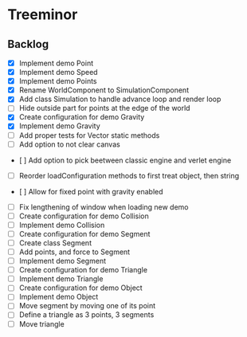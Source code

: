 # Treeminor

## Backlog

- [x] Implement demo Point
- [x] Implement demo Speed
- [x] Implement demo Points
- [x] Rename WorldComponent to SimulationComponent
- [x] Add class Simulation to handle advance loop and render loop
- [ ] Hide outside part for points at the edge of the world
- [x] Create configuration for demo Gravity
- [x] Implement demo Gravity
- [ ] Add proper tests for Vector static methods
- [ ] Add option to not clear canvas
- [ ] Add option to pick beetween classic engine and verlet engine
- [ ] Reorder loadConfiguration methods to first treat object, then string
- [ ] Allow for fixed point with gravity enabled
- [ ] Fix lengthening of window when loading new demo
- [ ] Create configuration for demo Collision
- [ ] Implement demo Collision
- [ ] Create configuration for demo Segment
- [ ] Create class Segment
- [ ] Add points, and force to Segment
- [ ] Implement demo Segment
- [ ] Create configuration for demo Triangle
- [ ] Implement demo Triangle
- [ ] Create configuration for demo Object
- [ ] Implement demo Object
- [ ] Move segment by moving one of its point
- [ ] Define a triangle as 3 points, 3 segments
- [ ] Move triangle
